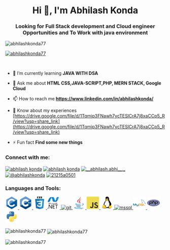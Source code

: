 <h1 align="center">Hi 👋, I'm Abhilash Konda</h1>
<h3 align="center">Looking for Full Stack development and Cloud engineer Opportunities and To Work with java environment</h3>

<p align="left"> <img src="https://komarev.com/ghpvc/?username=abhilashkonda77&label=Profile%20views&color=0e75b6&style=flat" alt="abhilashkonda77" /> </p>

<p align="left"> <a href="https://github.com/ryo-ma/github-profile-trophy"><img src="https://github-profile-trophy.vercel.app/?username=abhilashkonda77" alt="abhilashkonda77" /></a> </p>

<p align="left"> <a href="https://twitter.com/" target="blank"><img src="https://img.shields.io/twitter/follow/?logo=twitter&style=for-the-badge" alt="" /></a> </p>


- 🌱 I’m currently learning **JAVA WITH DSA**

- 💬 Ask me about **HTML CSS,JAVA-SCRIPT,PHP, MERN STACK, Google Cloud**

- 📫 How to reach me **https://www.linkedin.com/in/abhilashkonda/**

- 📄 Know about my experiences [https://drive.google.com/file/d/1Tqmjp3FNawh7ycTESlCrA7j8xaCCp5_R/view?usp=share_link](https://drive.google.com/file/d/1Tqmjp3FNawh7ycTESlCrA7j8xaCCp5_R/view?usp=share_link)

- ⚡ Fun fact **Find some new things**

<h3 align="left">Connect with me:</h3>
<p align="left">
<a href="https://sites.google.com/view/abhisportfolio" target="blank"><img align="center" src="https://imgs.search.brave.com/PouoKiMHS7UY-01r835ccDLzKRJVg0Vyw1HikIw52ss/rs:fit:500:0:0/g:ce/aHR0cHM6Ly90NC5m/dGNkbi5uZXQvanBn/LzA1LzMzLzk0LzM1/LzM2MF9GXzUzMzk0/MzU1MF80NlV0ejlK/YVBQS3FtQ3k4dWVi/SGZnVGoyMHN6dXZo/Qy5qcGc" alt="abhilash konda" height="30" width="40" /></a>
<a href="https://linkedin.com/in/abhilash konda" target="blank"><img align="center" src="https://raw.githubusercontent.com/rahuldkjain/github-profile-readme-generator/master/src/images/icons/Social/linked-in-alt.svg" alt="abhilash konda" height="30" width="40" /></a>
<a href="https://instagram.com/__abhilash.abhi__._" target="blank"><img align="center" src="https://raw.githubusercontent.com/rahuldkjain/github-profile-readme-generator/master/src/images/icons/Social/instagram.svg" alt="__abhilash.abhi__._" height="30" width="40" /></a>
<a href="https://www.hackerrank.com/@abhilashkonda" target="blank"><img align="center" src="https://raw.githubusercontent.com/rahuldkjain/github-profile-readme-generator/master/src/images/icons/Social/hackerrank.svg" alt="@abhilashkonda" height="30" width="40" /></a>
<a href="https://auth.geeksforgeeks.org/user/21215a0501" target="blank"><img align="center" src="https://raw.githubusercontent.com/rahuldkjain/github-profile-readme-generator/master/src/images/icons/Social/geeks-for-geeks.svg" alt="21215a0501" height="30" width="40" /></a>
</p>
<h3 align="left">Languages and Tools:</h3>
<p align="left"> <a href="https://www.cprogramming.com/" target="_blank" rel="noreferrer"> <img src="https://raw.githubusercontent.com/devicons/devicon/master/icons/c/c-original.svg" alt="c" width="40" height="40"/> </a> <a href="https://www.w3schools.com/cpp/" target="_blank" rel="noreferrer"> <img src="https://raw.githubusercontent.com/devicons/devicon/master/icons/cplusplus/cplusplus-original.svg" alt="cplusplus" width="40" height="40"/> </a> <a href="https://www.w3schools.com/css/" target="_blank" rel="noreferrer"> <img src="https://raw.githubusercontent.com/devicons/devicon/master/icons/css3/css3-original-wordmark.svg" alt="css3" width="40" height="40"/> </a> <a href="https://dotnet.microsoft.com/" target="_blank" rel="noreferrer"> <img src="https://raw.githubusercontent.com/devicons/devicon/master/icons/dot-net/dot-net-original-wordmark.svg" alt="dotnet" width="40" height="40"/> </a> <a href="https://git-scm.com/" target="_blank" rel="noreferrer"> <img src="https://www.vectorlogo.zone/logos/git-scm/git-scm-icon.svg" alt="git" width="40" height="40"/> </a> <a href="https://www.java.com" target="_blank" rel="noreferrer"> <img src="https://raw.githubusercontent.com/devicons/devicon/master/icons/java/java-original.svg" alt="java" width="40" height="40"/> </a> <a href="https://developer.mozilla.org/en-US/docs/Web/JavaScript" target="_blank" rel="noreferrer"> <img src="https://raw.githubusercontent.com/devicons/devicon/master/icons/javascript/javascript-original.svg" alt="javascript" width="40" height="40"/> </a> <a href="https://www.linux.org/" target="_blank" rel="noreferrer"> <img src="https://raw.githubusercontent.com/devicons/devicon/master/icons/linux/linux-original.svg" alt="linux" width="40" height="40"/> </a> <a href="https://www.microsoft.com/en-us/sql-server" target="_blank" rel="noreferrer"> <img src="https://www.svgrepo.com/show/303229/microsoft-sql-server-logo.svg" alt="mssql" width="40" height="40"/> </a> <a href="https://www.mysql.com/" target="_blank" rel="noreferrer"> <img src="https://raw.githubusercontent.com/devicons/devicon/master/icons/mysql/mysql-original-wordmark.svg" alt="mysql" width="40" height="40"/> </a> <a href="https://www.php.net" target="_blank" rel="noreferrer"> <img src="https://raw.githubusercontent.com/devicons/devicon/master/icons/php/php-original.svg" alt="php" width="40" height="40"/> </a> <a href="https://www.python.org" target="_blank" rel="noreferrer"> <img src="https://raw.githubusercontent.com/devicons/devicon/master/icons/python/python-original.svg" alt="python" width="40" height="40"/> </a> </p>

<p><img align="left" src="https://github-readme-stats.vercel.app/api/top-langs?username=abhilashkonda77&show_icons=true&locale=en&layout=compact" alt="abhilashkonda77" /></p>

<p>&nbsp;<img align="center" src="https://github-readme-stats.vercel.app/api?username=abhilashkonda77&show_icons=true&locale=en" alt="abhilashkonda77" /></p>

<p><img align="center" src="https://github-readme-streak-stats.herokuapp.com/?user=abhilashkonda77&" alt="abhilashkonda77" /></p>
